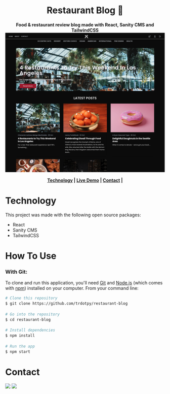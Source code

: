 <h1 align="center">
Restaurant Blog 🍔
  <br>
</h1>
<h4 align='center'>
Food & restaurant review blog made with React, Sanity CMS and TailwindCSS

<img src="./public/restaurant-blog-ss.png">

<p align="center">
  <a href="#technology-used">Technology</a> |
  <a href="https://restaurant-blog.vercel.app/">Live Demo</a> |
  <a href="#contact">Contact</a> |
</p>

# Technology

This project was made with the following open source packages:

- React
- Sanity CMS
- TailwindCSS

# How To Use

### With Git:

To clone and run this application, you'll need [Git](https://git-scm.com) and [Node.js](https://nodejs.org/en/download/) (which comes with [npm](http://npmjs.com)) installed on your computer. From your command line:

```bash
# Clone this repository
$ git clone https://github.com/trdotpy/restaurant-blog

# Go into the repository
$ cd restaurant-blog

# Install dependencies
$ npm install

# Run the app
$ npm start
```

# Contact

[<img src='https://img.shields.io/badge/GitHub-100000?style=for-the-badge&logo=github&logoColor=white'>](https://github.com/trdotpy/)
[<img src='https://img.shields.io/badge/Microsoft_Outlook-0078D4?style=for-the-badge&logo=microsoft-outlook&logoColor=white'>](mailto:tanvi.rahman@outlook.com)
